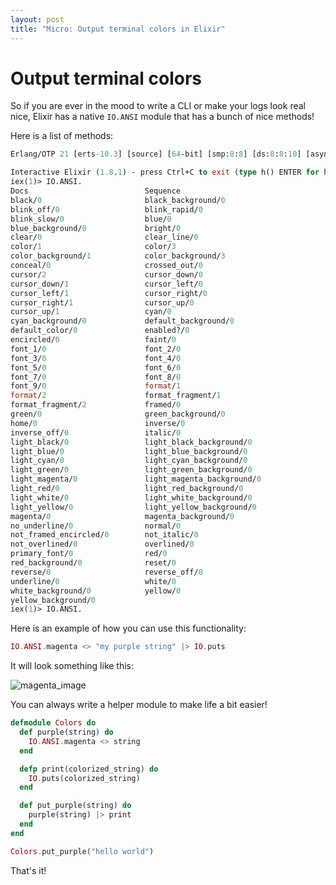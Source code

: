 ```yaml
---
layout: post
title: "Micro: Output terminal colors in Elixir"
---
```


# Output terminal colors

So if you are ever in the mood to write a CLI or make your logs look real nice, Elixir has a native `IO.ANSI` module that has a bunch of nice methods!

Here is a list of methods:

```ocaml
Erlang/OTP 21 [erts-10.3] [source] [64-bit] [smp:8:8] [ds:8:8:10] [async-threads:1] [hipe] [dtrace]

Interactive Elixir (1.8.1) - press Ctrl+C to exit (type h() ENTER for help)
iex(1)> IO.ANSI.
Docs                          Sequence
black/0                       black_background/0
blink_off/0                   blink_rapid/0
blink_slow/0                  blue/0
blue_background/0             bright/0
clear/0                       clear_line/0
color/1                       color/3
color_background/1            color_background/3
conceal/0                     crossed_out/0
cursor/2                      cursor_down/0
cursor_down/1                 cursor_left/0
cursor_left/1                 cursor_right/0
cursor_right/1                cursor_up/0
cursor_up/1                   cyan/0
cyan_background/0             default_background/0
default_color/0               enabled?/0
encircled/0                   faint/0
font_1/0                      font_2/0
font_3/0                      font_4/0
font_5/0                      font_6/0
font_7/0                      font_8/0
font_9/0                      format/1
format/2                      format_fragment/1
format_fragment/2             framed/0
green/0                       green_background/0
home/0                        inverse/0
inverse_off/0                 italic/0
light_black/0                 light_black_background/0
light_blue/0                  light_blue_background/0
light_cyan/0                  light_cyan_background/0
light_green/0                 light_green_background/0
light_magenta/0               light_magenta_background/0
light_red/0                   light_red_background/0
light_white/0                 light_white_background/0
light_yellow/0                light_yellow_background/0
magenta/0                     magenta_background/0
no_underline/0                normal/0
not_framed_encircled/0        not_italic/0
not_overlined/0               overlined/0
primary_font/0                red/0
red_background/0              reset/0
reverse/0                     reverse_off/0
underline/0                   white/0
white_background/0            yellow/0
yellow_background/0
iex(1)> IO.ANSI.
```

Here is an example of how you can use this functionality:

```elixir
IO.ANSI.magenta <> "my purple string" |> IO.puts
```

It will look something like this:

![magenta_image](https://user-images.githubusercontent.com/9837366/55094883-3f09f380-5085-11e9-89d1-4f232e83cccc.png)

You can always write a helper module to make life a bit easier!

```elixir
defmodule Colors do
  def purple(string) do
    IO.ANSI.magenta <> string
  end

  defp print(colorized_string) do
    IO.puts(colorized_string)
  end

  def put_purple(string) do
    purple(string) |> print
  end
end

Colors.put_purple("hello world")
```

That's it!
